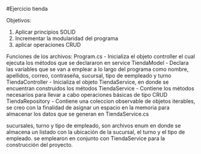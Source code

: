 ﻿#Ejercicio tienda

Objetivos:
1. Aplicar principios SOLID 
2. Incrementar la modularidad del programa
3. aplicar operaciones CRUD

Funciones de los archivos:
Program.cs - Inicializa el objeto controller el cual ejecuta los métodos que se declararon en service
TiendaModel - Declara las variables que se van a emplear a lo largo del programa como nombre, apellidos, correo, contraseña, sucursal, tipo de eempleado y turno
TiendaController - Inicializa el objeto TiendaService, en donde se encuentran construidos los métodos
TiendaService - Contiene los métodos necesarios para llevar a cabo operaciones básicas de tipo CRUD
TiendaRepository - Contiene una coleccion observable de objetos iterables, se creo con la finalidad de asignar un espacio en la memoria
                   para almacenar los datos que se generan en TiendaService.cs

sucursales, turno y tipo de empleado, son archivos enum en donde se almacena un listado con la ubicación de la sucursal, el turno y el tipo de empleado. se emplearon 
en conjunto con TiendaService para la construcción del proyecto.


